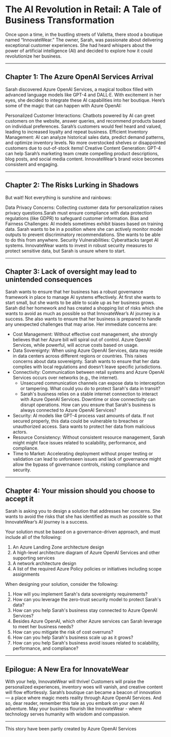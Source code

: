# The AI Revolution in Retail: A Tale of Business Transformation

Once upon a time, in the bustling streets of Valletta, there stood a boutique named “InnovateWear.” The owner, Sarah, was passionate about delivering exceptional customer experiences. She had heard whispers about the power of artificial intelligence (AI) and decided to explore how it could revolutionize her business.

---

## Chapter 1: The Azure OpenAI Services Arrival

Sarah discovered Azure OpenAI Services, a magical toolbox filled with advanced language models like GPT-4 and DALL·E. With excitement in her eyes, she decided to integrate these AI capabilities into her boutique. Here’s some of the magic that can happen with Azure OpenAI:

Personalized Customer Interactions: Chatbots powered by AI can greet customers on the website, answer queries, and recommend products based on individual preferences. Sarah’s customers would feel heard and valued, leading to increased loyalty and repeat business.
Efficient Inventory Management: AI can analyze historical sales data, predict demand patterns, and optimize inventory levels. No more overstocked shelves or disappointed customers due to out-of-stock items!
Creative Content Generation: GPT-4 can help Sarah’s marketing team create compelling product descriptions, blog posts, and social media content. InnovateWear’s brand voice becomes consistent and engaging.

---

## Chapter 2: The Risks Lurking in Shadows

But wait! Not everything is sunshine and rainbows:

Data Privacy Concerns: Collecting customer data for personalization raises privacy questions.Sarah must ensure compliance with data protection regulations (like GDPR) to safeguard customer information.
Bias and Fairness Challenges: AI models sometimes exhibit biases based on training data. Sarah wants to be in a position where she can actively monitor model outputs to prevent discriminatory recommendations. She wants to be able to do this from anywhere.
Security Vulnerabilities: Cyberattacks target AI systems. InnovateWear wants to invest in robust security measures to protect sensitive data, but Sarah is unsure where to start.

---

## Chapter 3: Lack of oversight may lead to unintended consequences

Sarah wants to ensure that her business has a robust governance framework in place to manage AI systems effectively. At first she wants to start small, but she wants to be able to scale up as her business grows. Sarah did her homework and has created a shopping list of risks which she wants to avoid as much as possible so that InnovateWear’s AI journey is a success. She also wants to ensure that her business is prepared to handle any unexpected challenges that may arise. Her immediate concerns are:

* Cost Management: Without effective cost management, she strongly believes that her Azure bill will spiral out of control. Azure OpenAI Services, while powerful, will accrue costs based on usage.
* Data Sovereignty: When using Azure OpenAI Services, data may reside in data centers across different regions or countries. This raises concerns about data sovereignty. Sarah wants to ensure that her data complies with local regulations and doesn’t leave specific jurisdictions.
* Connectivity: Communication between retail systems and Azure OpenAI Services occurs over networks (e.g., the internet).
  * Unsecured communication channels can expose data to interception or tampering. What could you do to protect Sarah's data in transit?
  * Sarah's business relies on a stable internet connection to interact with Azure OpenAI Services. Downtime or slow connectivity can disrupt operations. How can you ensure that Sarah's business is always connected to Azure OpenAI Services?
* Security: AI models like GPT-4 process vast amounts of data. If not secured properly, this data could be vulnerable to breaches or unauthorized access. Sara wants to protect her data from malicious actors.
* Resource Consistency: Without consistent resource management, Sarah might might face issues related to scalability, performance, and compliance.
* Time to Market: Accelerating deployment without proper testing or validation can lead to unforeseen issues and lack of governance might allow the bypass of governance controls, risking compliance and security.

---

## Chapter 4: Your mission should you choose to accept it

Sarah is asking you to design a solution that addresses her concerns. She wants to avoid the risks that she has identified as much as possible so that InnovateWear’s AI journey is a success.

Your solution must be based on a governance-driven approach, and must include all of the following:

1. An Azure Landing Zone architecture design
2. A high-level architecture diagram of Azure OpenAI Services and other supporting services
3. A network architecture design
4. A list of the required Azure Policy policies or initiatives including scope assignments

When designing your solution, consider the following:

1. How will you implement Sarah's data sovereignty requirements?
2. How can you leverage the zero-trust security model to protect Sarah's data?
3. How can you help Sarah's business stay connected to Azure OpenAI Services?
4. Besides Azure OpenAI, which other Azure services can Sarah leverage to meet her business needs?
5. How can you mitigate the risk of cost overruns?
6. How can you help Sarah's business scale up as it grows?
7. How can you help Sarah's business avoid issues related to scalability, performance, and compliance?

---

## Epilogue: A New Era for InnovateWear

With your help, InnovateWear will thrive! Customers will praise the personalized experiences, inventory woes will vanish, and creative content will flow effortlessly. Sarah’s boutique can became a beacon of innovation — a place where magic meets reality through Azure OpenAI Services.
And so, dear reader, remember this tale as you embark on your own AI adventure. May your business flourish like InnovateWear - where technology serves humanity with wisdom and compassion.

---

This story have been partly created by Azure OpenAI Services

